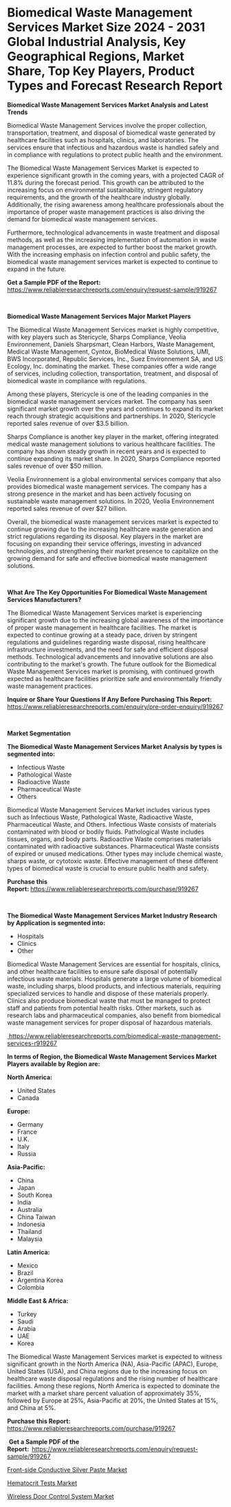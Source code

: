 <p><h1>Biomedical Waste Management Services Market Size 2024 - 2031 Global Industrial Analysis, Key Geographical Regions, Market Share, Top Key Players, Product Types and Forecast Research Report</h1></p><p><strong>Biomedical Waste Management Services Market Analysis and Latest Trends</strong></p>
<p><p>Biomedical Waste Management Services involve the proper collection, transportation, treatment, and disposal of biomedical waste generated by healthcare facilities such as hospitals, clinics, and laboratories. The services ensure that infectious and hazardous waste is handled safely and in compliance with regulations to protect public health and the environment.</p><p>The Biomedical Waste Management Services Market is expected to experience significant growth in the coming years, with a projected CAGR of 11.8% during the forecast period. This growth can be attributed to the increasing focus on environmental sustainability, stringent regulatory requirements, and the growth of the healthcare industry globally. Additionally, the rising awareness among healthcare professionals about the importance of proper waste management practices is also driving the demand for biomedical waste management services.</p><p>Furthermore, technological advancements in waste treatment and disposal methods, as well as the increasing implementation of automation in waste management processes, are expected to further boost the market growth. With the increasing emphasis on infection control and public safety, the biomedical waste management services market is expected to continue to expand in the future.</p></p>
<p><strong>Get a Sample PDF of the Report:&nbsp;</strong> <a href="https://www.reliableresearchreports.com/enquiry/request-sample/919267">https://www.reliableresearchreports.com/enquiry/request-sample/919267</a></p>
<p>&nbsp;</p>
<p><strong>Biomedical Waste Management Services Major Market Players</strong></p>
<p><p>The Biomedical Waste Management Services market is highly competitive, with key players such as Stericycle, Sharps Compliance, Veolia Environnement, Daniels Sharpsmart, Clean Harbors, Waste Management, Medical Waste Management, Cyntox, BioMedical Waste Solutions, UMI, BWS Incorporated, Republic Services, Inc., Suez Environnement SA, and US Ecology, Inc. dominating the market. These companies offer a wide range of services, including collection, transportation, treatment, and disposal of biomedical waste in compliance with regulations.</p><p>Among these players, Stericycle is one of the leading companies in the biomedical waste management services market. The company has seen significant market growth over the years and continues to expand its market reach through strategic acquisitions and partnerships. In 2020, Stericycle reported sales revenue of over $3.5 billion.</p><p>Sharps Compliance is another key player in the market, offering integrated medical waste management solutions to various healthcare facilities. The company has shown steady growth in recent years and is expected to continue expanding its market share. In 2020, Sharps Compliance reported sales revenue of over $50 million.</p><p>Veolia Environnement is a global environmental services company that also provides biomedical waste management services. The company has a strong presence in the market and has been actively focusing on sustainable waste management solutions. In 2020, Veolia Environnement reported sales revenue of over $27 billion.</p><p>Overall, the biomedical waste management services market is expected to continue growing due to the increasing healthcare waste generation and strict regulations regarding its disposal. Key players in the market are focusing on expanding their service offerings, investing in advanced technologies, and strengthening their market presence to capitalize on the growing demand for safe and effective biomedical waste management solutions.</p></p>
<p>&nbsp;</p>
<p><strong>What Are The Key Opportunities For Biomedical Waste Management Services Manufacturers?</strong></p>
<p><p>The Biomedical Waste Management Services market is experiencing significant growth due to the increasing global awareness of the importance of proper waste management in healthcare facilities. The market is expected to continue growing at a steady pace, driven by stringent regulations and guidelines regarding waste disposal, rising healthcare infrastructure investments, and the need for safe and efficient disposal methods. Technological advancements and innovative solutions are also contributing to the market's growth. The future outlook for the Biomedical Waste Management Services market is promising, with continued growth expected as healthcare facilities prioritize safe and environmentally friendly waste management practices.</p></p>
<p><strong>Inquire or Share Your Questions If Any Before Purchasing This Report:</strong> <a href="https://www.reliableresearchreports.com/enquiry/pre-order-enquiry/919267">https://www.reliableresearchreports.com/enquiry/pre-order-enquiry/919267</a></p>
<p>&nbsp;</p>
<p><strong>Market Segmentation</strong></p>
<p><strong>The Biomedical Waste Management Services Market Analysis by types is segmented into:</strong></p>
<p><ul><li>Infectious Waste</li><li>Pathological Waste</li><li>Radioactive Waste</li><li>Pharmaceutical Waste</li><li>Others</li></ul></p>
<p><p>Biomedical Waste Management Services Market includes various types such as Infectious Waste, Pathological Waste, Radioactive Waste, Pharmaceutical Waste, and Others. Infectious Waste consists of materials contaminated with blood or bodily fluids. Pathological Waste includes tissues, organs, and body parts. Radioactive Waste comprises materials contaminated with radioactive substances. Pharmaceutical Waste consists of expired or unused medications. Other types may include chemical waste, sharps waste, or cytotoxic waste. Effective management of these different types of biomedical waste is crucial to ensure public health and safety.</p></p>
<p><strong>Purchase this Report:&nbsp;</strong><a href="https://www.reliableresearchreports.com/purchase/919267">https://www.reliableresearchreports.com/purchase/919267</a></p>
<p>&nbsp;</p>
<p><strong>The Biomedical Waste Management Services Market Industry Research by Application is segmented into:</strong></p>
<p><ul><li>Hospitals</li><li>Clinics</li><li>Other</li></ul></p>
<p><p>Biomedical Waste Management Services are essential for hospitals, clinics, and other healthcare facilities to ensure safe disposal of potentially infectious waste materials. Hospitals generate a large volume of biomedical waste, including sharps, blood products, and infectious materials, requiring specialized services to handle and dispose of these materials properly. Clinics also produce biomedical waste that must be managed to protect staff and patients from potential health risks. Other markets, such as research labs and pharmaceutical companies, also benefit from biomedical waste management services for proper disposal of hazardous materials.</p></p>
<p><a href="https://www.reliableresearchreports.com/biomedical-waste-management-services-r919267">&nbsp;https://www.reliableresearchreports.com/biomedical-waste-management-services-r919267</a></p>
<p><strong>In terms of Region, the Biomedical Waste Management Services Market Players available by Region are:</strong></p>
<p>
    <p> <strong> North America: </strong>
        <ul>
            <li>United States</li>
            <li>Canada</li>
        </ul>
        </p> 
    <p> <strong> Europe: </strong>
        <ul>
            <li>Germany</li>
            <li>France</li>
            <li>U.K.</li>
            <li>Italy</li>
            <li>Russia</li>
        </ul>
        </p> 
    <p> <strong> Asia-Pacific: </strong>
        <ul>
            <li>China</li>
            <li>Japan</li>
            <li>South Korea</li>
            <li>India</li>
            <li>Australia</li>
            <li>China Taiwan</li>
            <li>Indonesia</li>
            <li>Thailand</li>
            <li>Malaysia</li>
        </ul>
        </p> 
    <p> <strong> Latin America: </strong>
        <ul>
            <li>Mexico</li>
            <li>Brazil</li>
            <li>Argentina Korea</li>
            <li>Colombia</li>
        </ul>
        </p> 
    <p> <strong> Middle East & Africa: </strong>
        <ul>
            <li>Turkey</li>
            <li>Saudi</li>
            <li>Arabia</li>
            <li>UAE</li>
            <li>Korea</li>
        </ul>
    </p>
    </p>
<p><p>The Biomedical Waste Management Services market is expected to witness significant growth in the North America (NA), Asia-Pacific (APAC), Europe, United States (USA), and China regions due to the increasing focus on healthcare waste disposal regulations and the rising number of healthcare facilities. Among these regions, North America is expected to dominate the market with a market share percent valuation of approximately 35%, followed by Europe at 25%, Asia-Pacific at 20%, the United States at 15%, and China at 5%.</p></p>
<p><strong>Purchase this Report: </strong><a href="https://www.reliableresearchreports.com/purchase/919267">https://www.reliableresearchreports.com/purchase/919267</a></p>
<p>&nbsp;<strong>Get a Sample PDF of the Report:&nbsp;&nbsp;</strong><a href="https://www.reliableresearchreports.com/enquiry/request-sample/919267">https://www.reliableresearchreports.com/enquiry/request-sample/919267</a></p>
<p><strong></strong></p>
<p><p><a href="https://issuu.com/reportprime-2/docs/front-side-conductive-silver-paste-market-size-203">Front-side Conductive Silver Paste Market</a></p><p><a href="https://github.com/LeilaniWyman2021/Market-Research-Report-List-1/blob/main/hematocrit-tests-market.md">Hematocrit Tests Market</a></p><p><a href="https://github.com/okotobwrhuteie/Market-Research-Report-List-2/blob/main/wireless-door-control-system-market.md">Wireless Door Control System Market</a></p></p>